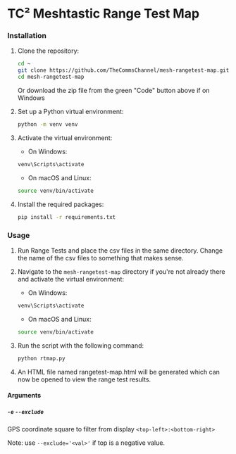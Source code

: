 # TC² Meshtastic Range Test Map

### Installation

1. Clone the repository:

   ```sh
   cd ~
   git clone https://github.com/TheCommsChannel/mesh-rangetest-map.git
   cd mesh-rangetest-map
   ```
   Or download the zip file from the green "Code" button above if on Windows

2. Set up a Python virtual environment:

   ```sh
   python -m venv venv
   ```

3. Activate the virtual environment:

   - On Windows:

   ```sh
   venv\Scripts\activate
   ```

   - On macOS and Linux:

   ```sh
   source venv/bin/activate
   ```

4. Install the required packages:

   ```sh
   pip install -r requirements.txt
   ```

### Usage

1. Run Range Tests and place the csv files in the same directory. Change the name of the csv files to something that makes sense.

2. Navigate to the `mesh-rangetest-map` directory if you're not already there and activate the virtual environment:

   - On Windows:

   ```sh
   venv\Scripts\activate
   ```

   - On macOS and Linux:

   ```sh
   source venv/bin/activate
   ```
3. Run the script with the following command:

   ```sh
   python rtmap.py
   ```

3. An HTML file named rangetest-map.html will be generated which can now be opened to view the range test results.

#### Arguments

##### `-e` `--exclude`

GPS coordinate square to filter from display `<top-left>:<bottom-right>`

Note: use `--exclude='<val>'` if top is a negative value.
